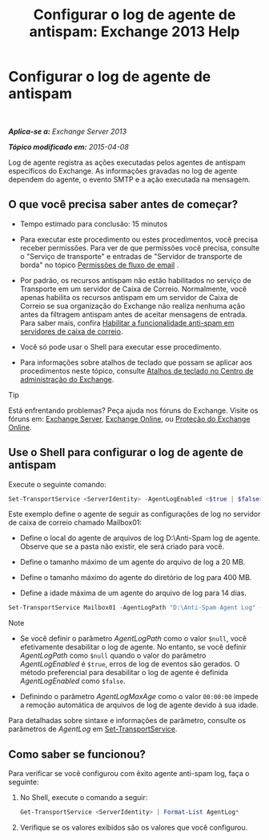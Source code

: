 ﻿---
title: 'Configurar o log de agente de antispam: Exchange 2013 Help'
TOCTitle: Configurar o log de agente de antispam
ms:assetid: df157ca3-ad8e-4302-acbc-5fbb8570c21d
ms:mtpsurl: https://technet.microsoft.com/pt-br/library/Bb691337(v=EXCHG.150)
ms:contentKeyID: 50486797
ms.date: 05/22/2018
mtps_version: v=EXCHG.150
ms.translationtype: MT
---

# Configurar o log de agente de antispam

 

_**Aplica-se a:** Exchange Server 2013_

_**Tópico modificado em:** 2015-04-08_

Log de agente registra as ações executadas pelos agentes de antispam específicos do Exchange. As informações gravadas no log de agente dependem do agente, o evento SMTP e a ação executada na mensagem.

## O que você precisa saber antes de começar?

  - Tempo estimado para conclusão: 15 minutos

  - Para executar este procedimento ou estes procedimentos, você precisa receber permissões. Para ver de que permissões você precisa, consulte o "Serviço de transporte" e entradas de "Servidor de transporte de borda" no tópico [Permissões de fluxo de email](mail-flow-permissions-exchange-2013-help.md) .

  - Por padrão, os recursos antispam não estão habilitados no serviço de Transporte em um servidor de Caixa de Correio. Normalmente, você apenas habilita os recursos antispam em um servidor de Caixa de Correio se sua organização do Exchange não realiza nenhuma ação antes da filtragem antispam antes de aceitar mensagens de entrada. Para saber mais, confira [Habilitar a funcionalidade anti-spam em servidores de caixa de correio](enable-anti-spam-functionality-on-mailbox-servers-exchange-2013-help.md).

  - Você só pode usar o Shell para executar esse procedimento.

  - Para informações sobre atalhos de teclado que possam se aplicar aos procedimentos neste tópico, consulte [Atalhos de teclado no Centro de administração do Exchange](keyboard-shortcuts-in-the-exchange-admin-center-exchange-online-protection-help.md).


> [!TIP]  
> Está enfrentando problemas? Peça ajuda nos fóruns do Exchange. Visite os fóruns em: <A href="https://go.microsoft.com/fwlink/p/?linkid=60612">Exchange Server</A>, <A href="https://go.microsoft.com/fwlink/p/?linkid=267542">Exchange Online</A>, ou <A href="https://go.microsoft.com/fwlink/p/?linkid=285351">Proteção do Exchange Online</A>.



## Use o Shell para configurar o log de agente de antispam

Execute o seguinte comando:

```powershell
Set-TransportService <ServerIdentity> -AgentLogEnabled <$true | $false> -AgentLogMaxAge <dd.hh:mm:ss> -AgentLogMaxDirectorySize <Size> -AgentLogMaxFileSize <Size> -AgentLogPath <LocalFilePath>
```

Este exemplo define o agente de seguir as configurações de log no servidor de caixa de correio chamado Mailbox01:

  -  Define o local do agente de arquivos de log D:\\Anti-Spam log de agente. Observe que se a pasta não existir, ele será criado para você.

  -  Define o tamanho máximo de um agente do arquivo de log a 20 MB.

  -  Define o tamanho máximo do agente do diretório de log para 400 MB.

  -  Define a idade máxima de um agente do arquivo de log para 14 dias.

<!-- end list -->

  ```powershell
  Set-TransportService Mailbox01 -AgentLogPath "D:\Anti-Spam Agent Log" -AgentLogMaxFileSize 20MB -AgentLogMaxDirectorySize 400MB -AgentLogMaxAge 14.00:00:00
  ```


> [!NOTE]  
> <UL>
> <LI>
> <P>Se você definir o parâmetro <EM>AgentLogPath</EM> como o valor <CODE>$null</CODE>, você efetivamente desabilitar o log de agente. No entanto, se você definir <EM>AgentLogPath</EM> como <CODE>$null</CODE> quando o valor do parâmetro <EM>AgentLogEnabled</EM> é <CODE>$true</CODE>, erros de log de eventos são gerados. O método preferencial para desabilitar o log de agente é definida <EM>AgentLogEnabled</EM> como <CODE>$false</CODE>.</P>
> <LI>
> <P>Definindo o parâmetro <EM>AgentLogMaxAge</EM> como o valor <CODE>00:00:00</CODE> impede a remoção automática de arquivos de log de agente devido à sua idade.</P></LI></UL>



Para detalhadas sobre sintaxe e informações de parâmetro, consulte os parâmetros de *AgentLog* em [Set-TransportService](https://technet.microsoft.com/pt-br/library/jj215682\(v=exchg.150\)).

## Como saber se funcionou?

Para verificar se você configurou com êxito agente anti-spam log, faça o seguinte:

1.  No Shell, execute o comando a seguir:
    
      ```powershell
      Get-TransportService <ServerIdentity> | Format-List AgentLog*
      ```

2.  Verifique se os valores exibidos são os valores que você configurou.
